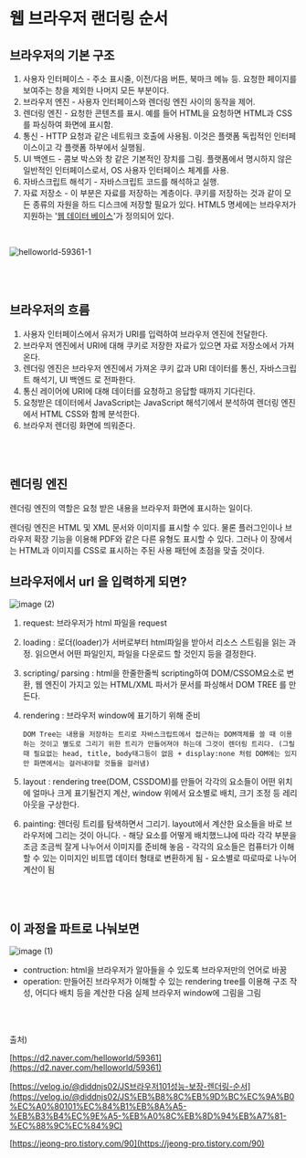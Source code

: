# 웹 브라우저 랜더링 순서

## 브라우저의 기본 구조

1. 사용자 인터페이스 - 주소 표시줄, 이전/다음 버튼, 북마크 메뉴 등. 요청한 페이지를 보여주는 창을 제외한 나머지 모든 부분이다.
2. 브라우저 엔진 - 사용자 인터페이스와 렌더링 엔진 사이의 동작을 제어.
3. 렌더링 엔진 - 요청한 콘텐츠를 표시. 예를 들어 HTML을 요청하면 HTML과 CSS를 파싱하여 화면에 표시함.
4. 통신 - HTTP 요청과 같은 네트워크 호출에 사용됨. 이것은 플랫폼 독립적인 인터페이스이고 각 플랫폼 하부에서 실행됨.
5. UI 백엔드 - 콤보 박스와 창 같은 기본적인 장치를 그림. 플랫폼에서 명시하지 않은 일반적인 인터페이스로서, OS 사용자 인터페이스 체계를 사용.
6. 자바스크립트 해석기 - 자바스크립트 코드를 해석하고 실행.
7. 자료 저장소 - 이 부분은 자료를 저장하는 계층이다. 쿠키를 저장하는 것과 같이 모든 종류의 자원을 하드 디스크에 저장할 필요가 있다. HTML5 명세에는 브라우저가 지원하는 '[웹 데이터 베이스](http://www.html5rocks.com/en/features/storage)'가 정의되어 있다.

<br>

![helloworld-59361-1](https://user-images.githubusercontent.com/37354708/116414159-32af8080-a873-11eb-95a7-363182d8bf72.png)

<br>
<br>

## 브라우저의 흐름

1. 사용자 인터페이스에서 유저가 URI를 입력하여 브라우저 엔진에 전달한다.
2. 브라우저 엔진에서 URI에 대해 쿠키로 저장한 자료가 있으면 자료 저장소에서 가져온다.
3. 렌더링 엔진은 브라우저 엔진에서 가져온 쿠키 값과 URI 데이터를 통신, 자바스크립트 해석기, UI 백엔드 로 전파한다.
4. 통신 레이어에 URI에 대해 데이터를 요청하고 응답할 때까지 기다린다.
5. 요청받은 데이터에서 JavaScript는 JavaScript 해석기에서 분석하여 렌더링 엔진에서 HTML CSS와 함께 분석한다.
6. 브라우저 렌더링 화면에 띄워준다.

<br>
<br>

## 렌더링 엔진

렌더링 엔진의 역할은 요청 받은 내용을 브라우저 화면에 표시하는 일이다.

렌더링 엔진은 HTML 및 XML 문서와 이미지를 표시할 수 있다. 물론 플러그인이나 브라우저 확장 기능을 이용해 PDF와 같은 다른 유형도 표시할 수 있다. 그러나 이 장에서는 HTML과 이미지를 CSS로 표시하는 주된 사용 패턴에 초점을 맞출 것이다.

## 브라우저에서 url 을 입력하게 되면?

![image (2)](https://user-images.githubusercontent.com/37354708/116414276-4955d780-a873-11eb-9af3-f78ae27cc498.png)

1.  request:
    브라우저가 html 파일을 request
2.  loading :
    로더(loader)가 서버로부터 html파일을 받아서 리소스 스트림을 읽는 과정. 읽으면서 어떤 파일인지, 파일을 다운로드 할 것인지 등을 결정한다.
3.  scripting/ parsing :
    html을 한줄한줄씩 scripting하여 DOM/CSSOM요소로 변환, 웹 엔진이 가지고 있는 HTML/XML 파서가 문서를 파싱해서 DOM TREE 를 만든다.
4.  rendering :
    브라우저 window에 표기하기 위해 준비

        DOM Tree는 내용을 저장하는 트리로 자바스크립트에서 접근하는 DOM객체를 쓸 때 이용하는 것이고 별도로 그리기 위한 트리가 만들어져야 하는데 그것이 렌더링 트리다. (그릴 때 필요없는 head, title, body태그등이 없음 + display:none 처럼 DOM에는 있지만 화면에서는 걸러내야할 것들을 걸러냄)

5.  layout :
    rendering tree(DOM, CSSDOM)를 만들어 각각의 요소들이 어떤 위치에 얼마나 크게 표기될건지 계산, window 위에서 요소별로 배치, 크기 조정 등 레리아웃을 구상한다.
6.  painting:
    렌더링 트리를 탐색하면서 그리기. layout에서 계산한 요소들을 바로 브라우저에 그리는 것이 아니다. - 해당 요소를 어떻게 배치했느냐에 따라 각각 부분을 조금 조금씩 잘게 나누어서 이미지를 준비해 놓음 - 각각의 요소들은 컴퓨터가 이해할 수 있는 이미지인 비트맵 데이터 형태로 변환하게 됨 - 요소별로 따로따로 나누어 계산이 됨

<br>
<br>

## 이 과정을 파트로 나눠보면

![image (1)](https://user-images.githubusercontent.com/37354708/116414375-6094c500-a873-11eb-993b-9a663eaea080.png)

- contruction: html을 브라우저가 알아들을 수 있도록 브라우저만의 언어로 바꿈
- operation: 만들어진 브라우저가 이해할 수 있는 rendering tree를 이용해 구조 작성, 어디다 배치 등을 계산한 다음 실제 브라우저 window에 그림을 그림

<br>
<br>

출처)

[https://d2.naver.com/helloworld/59361](https://d2.naver.com/helloworld/59361)

[https://velog.io/@diddnjs02/JS브라우저101성능-보장-렌더링-순서](https://velog.io/@diddnjs02/JS%EB%B8%8C%EB%9D%BC%EC%9A%B0%EC%A0%80101%EC%84%B1%EB%8A%A5-%EB%B3%B4%EC%9E%A5-%EB%A0%8C%EB%8D%94%EB%A7%81-%EC%88%9C%EC%84%9C)

[https://jeong-pro.tistory.com/90](https://jeong-pro.tistory.com/90)
